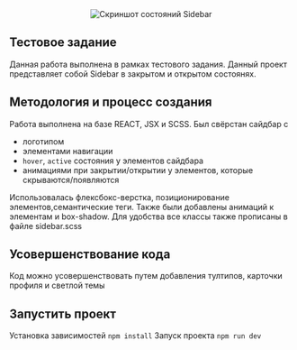 <div align="center">
  <img src="https://i.ibb.co/hXjRsQt/2024-02-22-12-49-23.png" alt="Скриншот состояний Sidebar" border="0">
</div>

## Тестовое задание
Данная работа выполнена в рамках тестового задания. Данный проект представляет собой Sidebar в закрытом и открытом состоянях.

## Методология и процесс создания
Работа выполнена на базе REACT, JSX и SCSS.
Был свёрстан сайдбар с  
- логотипом
- элементами навигации
- `hover`, `active` состояния у элементов сайдбара
- анимациями при закрытии/открытии у элементов, которые скрываются/появляются

Использовалась флексбокс-верстка, позиционирование элементов,семантические теги.
Также были добавлены анимаций к элементам и box-shadow. 
Для удобства все классы также прописаны в файле sidebar.scss

## Усовершенствование кода
Код можно усовершенствовать путем добавления тултипов, карточки профиля и светлой темы


## Запустить проект

Установка зависимостей `npm install`
Запуск проекта `npm run dev`
